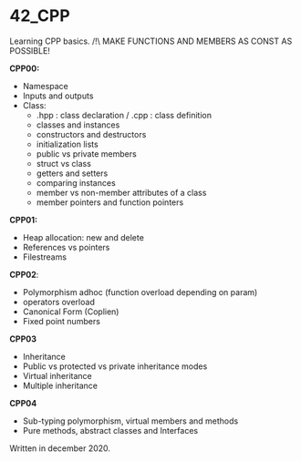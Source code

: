 # 42_CPP

Learning CPP basics.
/!\ MAKE FUNCTIONS AND MEMBERS AS CONST AS POSSIBLE!

**CPP00:**
  - Namespace
  - Inputs and outputs
  - Class:
    - .hpp : class declaration / .cpp : class definition
    - classes and instances
    - constructors and destructors
    - initialization lists
    - public vs private members
    - struct vs class
    - getters and setters
    - comparing instances
    - member vs non-member attributes of a class
    - member pointers and function pointers
    
**CPP01:**
  - Heap allocation: new and delete
  - References vs pointers
  - Filestreams

**CPP02**:
  - Polymorphism adhoc (function overload depending on param)
  - operators overload
  - Canonical Form (Coplien)
  - Fixed point numbers
  
**CPP03**
  - Inheritance
  - Public vs protected vs private inheritance modes
  - Virtual inheritance
  - Multiple inheritance
  
**CPP04**
  - Sub-typing polymorphism, virtual members and methods
  - Pure methods, abstract classes and Interfaces


Written in december 2020.
